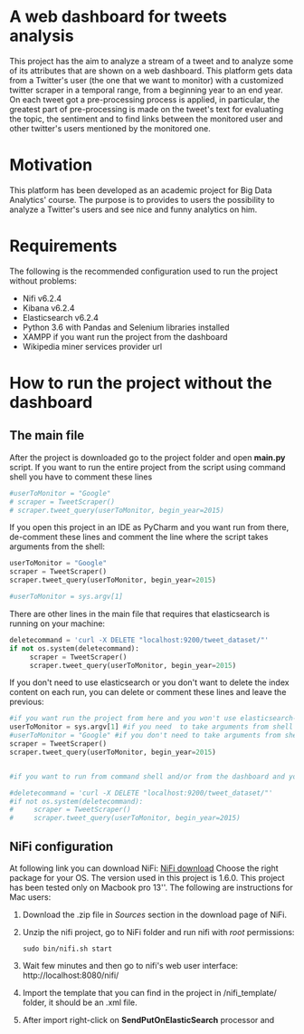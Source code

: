 # A web dashboard for tweets analysis

This project has the aim to analyze a stream of a tweet and to analyze some of its attributes that are shown on a web dashboard.
This platform gets data from a Twitter's user (the one that we want to monitor) with a customized twitter scraper in a temporal range, from a beginning year to an end year. On each tweet got a pre-processing process is applied, in particular, the greatest part of pre-processing is made on the tweet's text for evaluating the topic, the sentiment and to find links between the monitored user and other twitter's users mentioned by the monitored one.

# Motivation
This platform has been developed as an academic project for Big Data Analytics' course. The purpose is to provides to users the possibility to analyze a Twitter's users and see nice and funny analytics on him.

# Requirements
The following is the recommended configuration used to run the project without problems:

* Nifi v6.2.4
* Kibana v6.2.4
* Elasticsearch v6.2.4
* Python 3.6 with Pandas and Selenium libraries installed
* XAMPP if you want run the project from the dashboard
* Wikipedia miner services provider url

# How to run the project without the dashboard
## The main file
After the project is downloaded go to the project folder and open **main.py** script.
If you want to run the entire project from the script using command shell you have to comment these lines

```python
#userToMonitor = "Google"
# scraper = TweetScraper()
# scraper.tweet_query(userToMonitor, begin_year=2015)
```
If you open this project in an IDE as PyCharm and you want run from there, de-comment these lines and comment the line where the script takes arguments from the shell:

```python
userToMonitor = "Google"
scraper = TweetScraper()
scraper.tweet_query(userToMonitor, begin_year=2015)

#userToMonitor = sys.argv[1]
```

There are other lines in the main file that requires that elasticsearch is running on your machine:

```python
deletecommand = 'curl -X DELETE "localhost:9200/tweet_dataset/"'
if not os.system(deletecommand):
     scraper = TweetScraper()
     scraper.tweet_query(userToMonitor, begin_year=2015)
```
If you don't need to use elasticsearch or you don't want to delete the index content on each run, you can delete or comment these lines and leave the previous:

```python
#if you want run the project from here and you won't use elasticsearch-kibana decomment till line 8 and comment from 11 to 16
userToMonitor = sys.argv[1] #if you need  to take arguments from shell
#userToMonitor = "Google" #if you don't need to take arguments from shell de-comment this line
scraper = TweetScraper()
scraper.tweet_query(userToMonitor, begin_year=2015)


#if you want to run from command shell and/or from the dashboard and you have elasticsearch activated decomment till line16

#deletecommand = 'curl -X DELETE "localhost:9200/tweet_dataset/"'
#if not os.system(deletecommand):
#     scraper = TweetScraper()
#     scraper.tweet_query(userToMonitor, begin_year=2015)
```
## NiFi configuration
At following link you can download NiFi: [NiFi download](https://nifi.apache.org/download.html)
Choose the right package for your OS. The version used in this project is 1.6.0.
This project has been tested only on Macbook pro 13''. The following are instructions for Mac users:

1. Download the .zip file in *Sources* section in the download page of NiFi.

2. Unzip the nifi project, go to NiFi folder and run nifi with *root* permissions:

     `sudo bin/nifi.sh start`

3. Wait few minutes and then go to nifi's web user interface:
http://localhost:8080/nifi/

4. Import the template that you can find in the project in /nifi_template/ folder, it should be an .xml file.

5. After import right-click on **SendPutOnElasticSearch** processor and 

